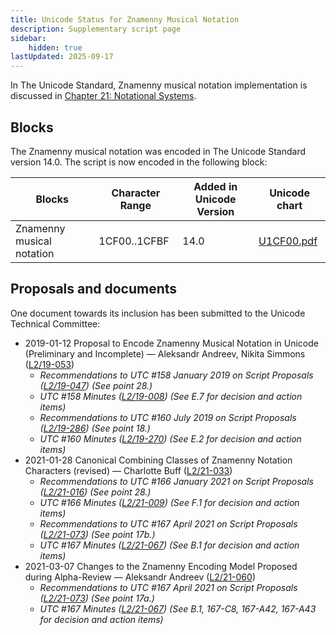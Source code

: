 ```yaml
---
title: Unicode Status for Znamenny Musical Notation
description: Supplementary script page
sidebar:
    hidden: true
lastUpdated: 2025-09-17
---
```


In The Unicode Standard, Znamenny musical notation implementation is discussed in [Chapter 21: Notational Systems](https://www.unicode.org/versions/latest/core-spec/chapter-21/#G35157).

## Blocks

The Znamenny musical notation was encoded in The Unicode Standard version 14.0. The script is now encoded in the following block:

| Blocks | Character Range | Added in Unicode Version | Unicode chart |
| ------ | --------------- | ------------------------ | ------------- |
| Znamenny musical notation | 1CF00..1CFBF | 14.0 | [U1CF00.pdf](http://www.unicode.org/charts/PDF/U1CF00.pdf) |

## Proposals and documents

One document towards its inclusion has been submitted to the Unicode Technical Committee:
- 2019-01-12 Proposal to Encode Znamenny Musical Notation in Unicode (Preliminary and Incomplete) — Aleksandr Andreev, Nikita Simmons ([L2/19-053](http://www.unicode.org/cgi-bin/GetMatchingDocs.pl?L2/19-053))
  - _Recommendations to UTC #158 January 2019 on Script Proposals ([L2/19-047](https://www.unicode.org/L2/L2019/19047-script-adhoc-recs.pdf)) (See point 28.)_
  - _UTC #158 Minutes ([L2/19-008](https://www.unicode.org/L2/L2019/19008.htm)) (See E.7 for decision and action items)_
  - _Recommendations to UTC #160 July 2019 on Script Proposals ([L2/19-286](https://www.unicode.org/L2/L2019/19286-script-recs.pdf)) (See point 18.)_
  - _UTC #160 Minutes ([L2/19-270](https://www.unicode.org/L2/L2019/19270.htm)) (See E.2 for decision and action items)_
- 2021-01-28 Canonical Combining Classes of Znamenny Notation Characters (revised) — Charlotte Buff ([L2/21-033](http://www.unicode.org/cgi-bin/GetMatchingDocs.pl?L2/21-033))
  - _Recommendations to UTC #166 January 2021 on Script Proposals ([L2/21-016](https://www.unicode.org/L2/L2021/21016r-script-adhoc-rept.pdf)) (See point 28.)_
  - _UTC #166 Minutes ([L2/21-009](https://www.unicode.org/L2/L2021/21009.htm)) (See F.1 for decision and action items)_
  - _Recommendations to UTC #167 April 2021 on Script Proposals ([L2/21-073](http://www.unicode.org/L2/L2021/21073-script-adhoc-rept.pdf)) (See point 17b.)_
  - _UTC #167 Minutes ([L2/21-067](https://www.unicode.org/L2/L2021/21066.htm)) (See B.1 for decision and action items)_
- 2021-03-07 Changes to the Znamenny Encoding Model Proposed during Alpha-Review — Aleksandr Andreev ([L2/21-060](http://www.unicode.org/cgi-bin/GetMatchingDocs.pl?L2/21-060))
  - _Recommendations to UTC #167 April 2021 on Script Proposals ([L2/21-073](http://www.unicode.org/L2/L2021/21073-script-adhoc-rept.pdf)) (See point 17a.)_
  - _UTC #167 Minutes ([L2/21-067](https://www.unicode.org/L2/L2021/21066.htm)) (See B.1, 167-C8, 167-A42, 167-A43 for decision and action items)_
